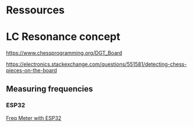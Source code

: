 # Ressources

# LC Resonance concept


https://www.chessprogramming.org/DGT_Board 

https://electronics.stackexchange.com/questions/551581/detecting-chess-pieces-on-the-board

## Measuring frequencies

### ESP32
[Freq Meter with ESP32](https://www.esp32.com/viewtopic.php?t=17018)
